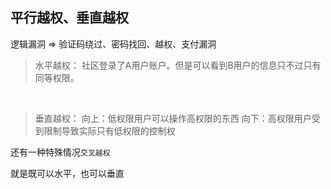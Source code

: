 ## 平行越权、垂直越权

逻辑漏洞 => 验证码绕过、密码找回、越权、支付漏洞

> 水平越权：
> 社区登录了A用户账户。但是可以看到B用户的信息只不过只有同等权限。

<br />

> 垂直越权：
> 向上：低权限用户可以操作高权限的东西
> 向下：高权限用户受到限制导致实际只有低权限的控制权

还有一种特殊情况`交叉越权`

就是既可以水平，也可以垂直






















